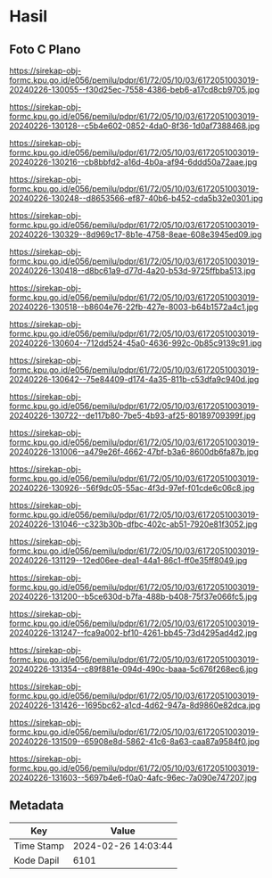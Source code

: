 # Hasil

## Foto C Plano

https://sirekap-obj-formc.kpu.go.id/e056/pemilu/pdpr/61/72/05/10/03/6172051003019-20240226-130055--f30d25ec-7558-4386-beb6-a17cd8cb9705.jpg

https://sirekap-obj-formc.kpu.go.id/e056/pemilu/pdpr/61/72/05/10/03/6172051003019-20240226-130128--c5b4e602-0852-4da0-8f36-1d0af7388468.jpg

https://sirekap-obj-formc.kpu.go.id/e056/pemilu/pdpr/61/72/05/10/03/6172051003019-20240226-130216--cb8bbfd2-a16d-4b0a-af94-6ddd50a72aae.jpg

https://sirekap-obj-formc.kpu.go.id/e056/pemilu/pdpr/61/72/05/10/03/6172051003019-20240226-130248--d8653566-ef87-40b6-b452-cda5b32e0301.jpg

https://sirekap-obj-formc.kpu.go.id/e056/pemilu/pdpr/61/72/05/10/03/6172051003019-20240226-130329--8d969c17-8b1e-4758-8eae-608e3945ed09.jpg

https://sirekap-obj-formc.kpu.go.id/e056/pemilu/pdpr/61/72/05/10/03/6172051003019-20240226-130418--d8bc61a9-d77d-4a20-b53d-9725ffbba513.jpg

https://sirekap-obj-formc.kpu.go.id/e056/pemilu/pdpr/61/72/05/10/03/6172051003019-20240226-130518--b8604e76-22fb-427e-8003-b64b1572a4c1.jpg

https://sirekap-obj-formc.kpu.go.id/e056/pemilu/pdpr/61/72/05/10/03/6172051003019-20240226-130604--712dd524-45a0-4636-992c-0b85c9139c91.jpg

https://sirekap-obj-formc.kpu.go.id/e056/pemilu/pdpr/61/72/05/10/03/6172051003019-20240226-130642--75e84409-d174-4a35-811b-c53dfa9c940d.jpg

https://sirekap-obj-formc.kpu.go.id/e056/pemilu/pdpr/61/72/05/10/03/6172051003019-20240226-130722--de117b80-7be5-4b93-af25-80189709399f.jpg

https://sirekap-obj-formc.kpu.go.id/e056/pemilu/pdpr/61/72/05/10/03/6172051003019-20240226-131006--a479e26f-4662-47bf-b3a6-8600db6fa87b.jpg

https://sirekap-obj-formc.kpu.go.id/e056/pemilu/pdpr/61/72/05/10/03/6172051003019-20240226-130926--56f9dc05-55ac-4f3d-97ef-f01cde6c06c8.jpg

https://sirekap-obj-formc.kpu.go.id/e056/pemilu/pdpr/61/72/05/10/03/6172051003019-20240226-131046--c323b30b-dfbc-402c-ab51-7920e81f3052.jpg

https://sirekap-obj-formc.kpu.go.id/e056/pemilu/pdpr/61/72/05/10/03/6172051003019-20240226-131129--12ed06ee-dea1-44a1-86c1-ff0e35ff8049.jpg

https://sirekap-obj-formc.kpu.go.id/e056/pemilu/pdpr/61/72/05/10/03/6172051003019-20240226-131200--b5ce630d-b7fa-488b-b408-75f37e066fc5.jpg

https://sirekap-obj-formc.kpu.go.id/e056/pemilu/pdpr/61/72/05/10/03/6172051003019-20240226-131247--fca9a002-bf10-4261-bb45-73d4295ad4d2.jpg

https://sirekap-obj-formc.kpu.go.id/e056/pemilu/pdpr/61/72/05/10/03/6172051003019-20240226-131354--c89f881e-094d-490c-baaa-5c676f268ec6.jpg

https://sirekap-obj-formc.kpu.go.id/e056/pemilu/pdpr/61/72/05/10/03/6172051003019-20240226-131426--1695bc62-a1cd-4d62-947a-8d9860e82dca.jpg

https://sirekap-obj-formc.kpu.go.id/e056/pemilu/pdpr/61/72/05/10/03/6172051003019-20240226-131509--65908e8d-5862-41c6-8a63-caa87a9584f0.jpg

https://sirekap-obj-formc.kpu.go.id/e056/pemilu/pdpr/61/72/05/10/03/6172051003019-20240226-131603--5697b4e6-f0a0-4afc-96ec-7a090e747207.jpg


## Metadata

| Key        | Value               |
| ---------- | ------------------- |
| Time Stamp | 2024-02-26 14:03:44 |
| Kode Dapil | 6101                |



